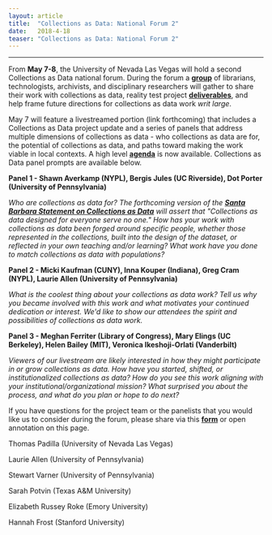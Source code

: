 ```yaml
---
layout: article
title:  "Collections as Data: National Forum 2"
date:   2018-4-18 
teaser: "Collections as Data: National Forum 2"
---
```

---

From **May 7-8**, the University of Nevada Las Vegas will hold a second Collections as Data national forum. During the forum a [**group**](https://collectionsasdata.github.io/partners/) of librarians, technologists, archivists, and disciplinary researchers will gather to share their work with collections as data, reality test project [**deliverables**](https://collectionsasdata.github.io/resources/), and help frame future directions for collections as data work *writ large*. 

May 7 will feature a livestreamed portion (link forthcoming) that includes a Collections as Data project update and a series of panels that address multiple dimensions of collections as data - who collections as data are for, the potential of collections as data, and paths toward making the work viable in local contexts. A high level [**agenda**](https://docs.google.com/document/d/1xZcTLGkWSjzjnI7a9LSfCS_TzkMiLEXDmE3Rs0VIb0s/edit?usp=sharing) is now available. Collections as Data panel prompts are available below.

**Panel 1 - Shawn Averkamp (NYPL), Bergis Jules (UC Riverside), Dot Porter (University of Pennsylvania)**

*Who are collections as data for? The forthcoming version of the [**Santa Barbara Statement on Collections as Data**](https://collectionsasdata.github.io/statement/) will assert that "Collections as data designed for everyone serve no one." How has your work with collections as data been forged around specific people, whether those represented in the collections, built into the design of the dataset, or reflected in your own teaching and/or learning? What work have you done to match collections as data with populations?*

**Panel 2 - Micki Kaufman (CUNY), Inna Kouper (Indiana), Greg Cram (NYPL), Laurie Allen (University of Pennsylvania)**

*What is the coolest thing about your collections as data work? Tell us why you became involved with this work and what motivates your continued dedication or interest. We'd like to show our attendees the spirit and possibilities of collections as data work.*

**Panel 3 - Meghan Ferriter (Library of Congress), Mary Elings (UC Berkeley), Helen Bailey (MIT), Veronica Ikeshoji-Orlati (Vanderbilt)**

*Viewers of our livestream are likely interested in how they might participate in or grow collections as data. How have you started, shifted, or institutionalized collections as data? How do you see this work aligning with your institutional/organizational mission? What surprised you about the process, and what do you plan or hope to do next?* 

If you have questions for the project team or the panelists that you would like us to consider during the forum, please share via this [**form**](https://docs.google.com/forms/d/e/1FAIpQLScy-Z1AaH0Ev6fEVx2jrBd2laEs0aUVzCQvLkxEt7vsH0Ed3Q/viewform?usp=sf_link) or open annotation on this page. 

Thomas Padilla (University of Nevada Las Vegas)

Laurie Allen (University of Pennsylvania)

Stewart Varner (University of Pennsylvania)

Sarah Potvin (Texas A&M University)

Elizabeth Russey Roke (Emory University)

Hannah Frost (Stanford University)

<script async defer src="https://hypothes.is/embed.js"></script>



